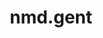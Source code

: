 --- 
# © 2016–2017 drdynscript 
# MIT License 
layout: default
title: nmd.gent
title_long: New Media Development
permalink: /
page_styles: [] 
page_scripts: []
---